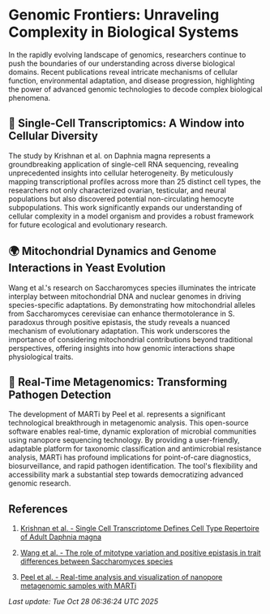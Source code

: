 # Genomic Frontiers: Unraveling Complexity in Biological Systems

In the rapidly evolving landscape of genomics, researchers continue to push the boundaries of our understanding across diverse biological domains. Recent publications reveal intricate mechanisms of cellular function, environmental adaptation, and disease progression, highlighting the power of advanced genomic technologies to decode complex biological phenomena.

## 🧬 Single-Cell Transcriptomics: A Window into Cellular Diversity

The study by Krishnan et al. on Daphnia magna represents a groundbreaking application of single-cell RNA sequencing, revealing unprecedented insights into cellular heterogeneity. By meticulously mapping transcriptional profiles across more than 25 distinct cell types, the researchers not only characterized ovarian, testicular, and neural populations but also discovered potential non-circulating hemocyte subpopulations. This work significantly expands our understanding of cellular complexity in a model organism and provides a robust framework for future ecological and evolutionary research.

## 🌍 Mitochondrial Dynamics and Genome Interactions in Yeast Evolution

Wang et al.'s research on Saccharomyces species illuminates the intricate interplay between mitochondrial DNA and nuclear genomes in driving species-specific adaptations. By demonstrating how mitochondrial alleles from Saccharomyces cerevisiae can enhance thermotolerance in S. paradoxus through positive epistasis, the study reveals a nuanced mechanism of evolutionary adaptation. This work underscores the importance of considering mitochondrial contributions beyond traditional perspectives, offering insights into how genomic interactions shape physiological traits.

## 🦠 Real-Time Metagenomics: Transforming Pathogen Detection

The development of MARTi by Peel et al. represents a significant technological breakthrough in metagenomic analysis. This open-source software enables real-time, dynamic exploration of microbial communities using nanopore sequencing technology. By providing a user-friendly, adaptable platform for taxonomic classification and antimicrobial resistance analysis, MARTi has profound implications for point-of-care diagnostics, biosurveillance, and rapid pathogen identification. The tool's flexibility and accessibility mark a substantial step towards democratizing advanced genomic research.

## References

1. [Krishnan et al. - Single Cell Transcriptome Defines Cell Type Repertoire of Adult Daphnia magna](https://pubmed.ncbi.nlm.nih.gov/41145233)

2. [Wang et al. - The role of mitotype variation and positive epistasis in trait differences between Saccharomyces species](https://pubmed.ncbi.nlm.nih.gov/41145224)

3. [Peel et al. - Real-time analysis and visualization of nanopore metagenomic samples with MARTi](https://pubmed.ncbi.nlm.nih.gov/41145216)

*Last update: Tue Oct 28 06:36:24 UTC 2025*
